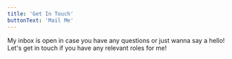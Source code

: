 ```yaml
---
title: 'Get In Touch'
buttonText: 'Mail Me'
---
```


My inbox is open in case you have any questions or just wanna say a hello! Let's get in touch if you have any relevant roles for me!